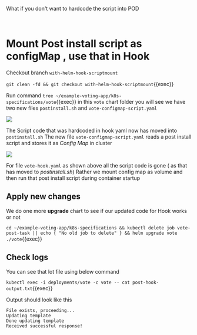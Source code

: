 What if you don't want to hardcode the script into POD

<br>

# Mount Post install script as configMap , use that in Hook

Checkout branch `with-helm-hook-scriptmount`

`git clean -fd && git checkout with-helm-hook-scriptmount`{{exec}}

Run command `tree ~/example-voting-app/k8s-specifications/vote`{{exec}} in this `vote` chart folder you will see we have two new files `postinstall.sh` and `vote-configmap-script.yaml` 

![](https://i.ibb.co/Bgy8KfP/image.png)

The Script code that was hardcoded in hook yaml now has moved into `postinstall.sh`
The new file `vote-configmap-script.yaml` reads a post install script and stores it as _Config Map_ in cluster 

![](https://i.ibb.co/t4KWVZn/image.png)

For file `vote-hook.yaml` as shown above all the script code is gone ( as that has moved to *postinstall.sh*)
Rather we mount config map as volume and then run that post install script during container startup 

## Apply new changes 

We do one more **upgrade** chart to see if our updated code for Hook works or not 

`cd ~/example-voting-app/k8s-specifications && kubectl delete job vote-post-task || echo { "No old job to delete" } && helm upgrade vote ./vote`{{exec}}

## Check logs 

You can see that lot file using below command 

`kubectl exec -i deployments/vote -c vote -- cat post-hook-output.txt`{{exec}}

Output should look like this 

```
File exists, proceeding...
Updating template
Done updating template
Received successful response!
```
